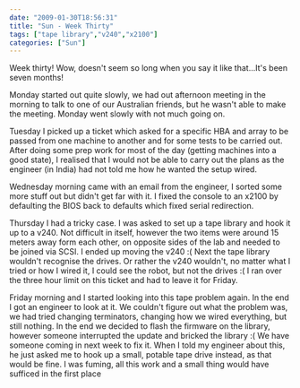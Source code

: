 ```yaml
---
date: "2009-01-30T18:56:31"
title: "Sun - Week Thirty"
tags: ["tape library","v240","x2100"]
categories: ["Sun"]
---
```


Week thirty! Wow, doesn't seem so long when you say it like that...It's been seven months!

Monday started out quite slowly, we had out afternoon meeting in the morning to talk to one of our Australian friends, but he wasn't able to make the meeting. Monday went slowly with not much going on.

Tuesday I picked up a ticket which asked for a specific HBA and array to be passed from one machine to another and for some tests to be carried out. After doing some prep work for most of the day (getting machines into a good state), I realised that I would not be able to carry out the plans as the engineer (in India) had not told me how he wanted the setup wired.

Wednesday morning came with an email from the engineer, I sorted some more stuff out but didn't get far with it. I fixed the console to an x2100 by defaulting the BIOS back to defaults which fixed serial redirection.

Thursday I had a tricky case. I was asked to set up a tape library and hook it up to a v240. Not difficult in itself, however the two items were around 15 meters away form each other, on opposite sides of the lab and needed to be joined via SCSI. I ended up moving the v240 :(
Next the tape library wouldn't recognise the drives. Or rather the v240 wouldn't, no matter what I tried or how I wired it, I could see the robot, but not the drives :( I ran over the three hour limit on this ticket and had to leave it for Friday.

Friday morning and I started looking into this tape problem again. In the end I got an engineer to look at it. We couldn't figure out what the problem was, we had tried changing terminators, changing how we wired everything, but still nothing. In the end we decided to flash the firmware on the library, however someone interrupted the update and bricked the library :( We have someone coming in next week to fix it.
When I told my engineer about this, he just asked me to hook up a small, potable tape drive instead, as that would be fine. I was fuming, all this work and a small thing would have sufficed in the first place
